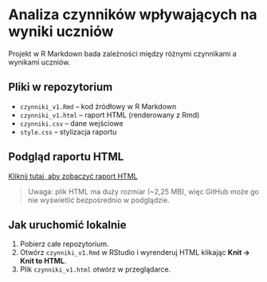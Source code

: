# Analiza czynników wpływających na wyniki uczniów

Projekt w R Markdown bada zależności między różnymi czynnikami a wynikami uczniów.

## Pliki w repozytorium

- `czynniki_v1.Rmd` – kod źródłowy w R Markdown  
- `czynniki_v1.html` – raport HTML (renderowany z Rmd)  
- `czynniki.csv` – dane wejściowe  
- `style.css` – stylizacja raportu  

## Podgląd raportu HTML

[Kliknij tutaj, aby zobaczyć raport HTML](https://Katarzyna-Taras.github.io/Projekt-SAD-Czynniki_wpl_na_wyniki_uczniow/czynniki_v1.html)

> Uwaga: plik HTML ma duży rozmiar (~2,25 MB), więc GitHub może go nie wyświetlić bezpośrednio w podglądzie.

## Jak uruchomić lokalnie

1. Pobierz całe repozytorium.  
2. Otwórz `czynniki_v1.Rmd` w RStudio i wyrenderuj HTML klikając **Knit → Knit to HTML**.  
3. Plik `czynniki_v1.html` otwórz w przeglądarce.


